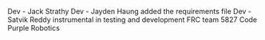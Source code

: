 Dev - Jack Strathy
Dev - Jayden Haung added the requirements file
Dev - Satvik Reddy instrumental in testing and development
FRC team 5827 Code Purple Robotics
